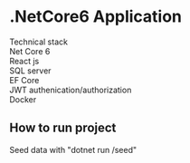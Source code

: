 # .NetCore6 Application

 Technical stack \
 Net Core 6 \
 React js \
 SQL server \
 EF Core\
 JWT authenication/authorization\
 Docker

## How to run project
 Seed data with "dotnet run /seed"
